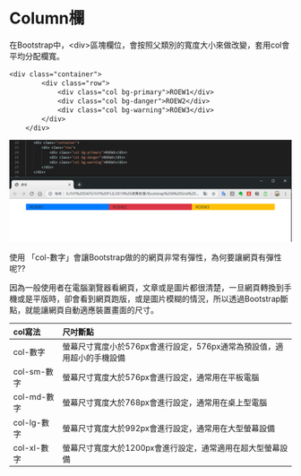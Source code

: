 # Column欄

在Bootstrap中，&lt;div&gt;區塊欄位，會按照父類別的寬度大小來做改變，套用col會平均分配欄寬。

```markup
<div class="container">
        <div class="row">
            <div class="col bg-primary">ROEW1</div>
            <div class="col bg-danger">ROEW2</div>
            <div class="col bg-warning">ROEW3</div>
        </div>
    </div>
```

![](../.gitbook/assets/image.png)

使用 「col-數字」會讓Bootstrap做的的網頁非常有彈性，為何要讓網頁有彈性呢??

因為一般使用者在電腦瀏覽器看網頁，文章或是圖片都很清楚，一旦網頁轉換到手機或是平版時，卻會看到網頁跑版，或是圖片模糊的情況，所以透過Bootstrap斷點，就能讓網頁自動適應裝置畫面的尺寸。

| col寫法 | 尺吋斷點 |
| :--- | :--- |
| col-數字 | 螢幕尺寸寬度小於576px會進行設定，576px通常為預設值，適用超小的手機設備 |
| col-sm-數字 | 螢幕尺寸寬度大於576px會進行設定，通常用在平板電腦 |
| col-md-數字 | 螢幕尺寸寬度大於768px會進行設定，通常用在桌上型電腦 |
| col-lg-數字 | 螢幕尺寸寬度大於992px會進行設定，通常用在大型螢幕設備 |
| col-xl-數字 | 螢幕尺寸寬度大於1200px會進行設定，通常適用在超大型螢幕設備 |


